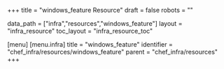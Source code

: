 +++
title = "windows_feature Resource"
draft = false
robots = ""

data_path = ["infra","resources","windows_feature"]
layout = "infra_resource"
toc_layout = "infra_resource_toc"

[menu]
  [menu.infra]
    title = "windows_feature"
    identifier = "chef_infra/resources/windows_feature"
    parent = "chef_infra/resources"
+++

<!-- The contents of this page are automatically generated from the windows_feature.yaml file in the data/infra/resources directory. -->
<!-- To suggest a change, edit the https://github.com/chef/chef/blob/main/lib/chef/resource/windows_feature.rb file and submit a pull request to the https://github.com/chef/chef repository. -->
<!-- markdownlint-disable-file -->
